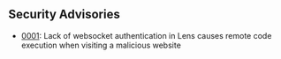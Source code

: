 ## Security Advisories

* [0001](advisories/0001.md): Lack of websocket authentication in Lens causes remote code execution when visiting a malicious website

